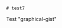                                                                                                                                     # test7
Test "graphical-gist"